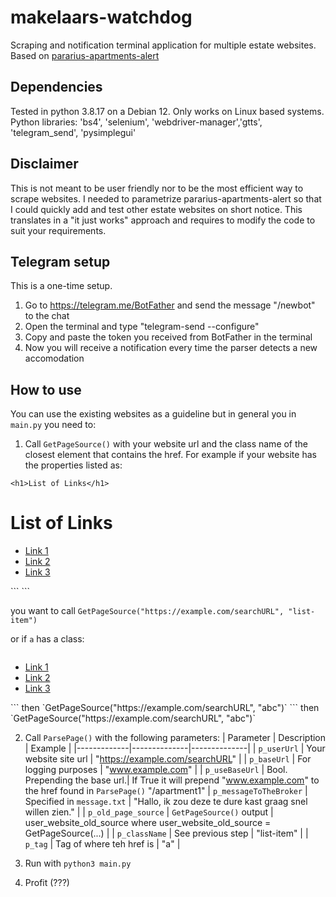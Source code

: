 # makelaars-watchdog
Scraping and notification terminal application for multiple estate websites.
Based on [pararius-apartments-alert](https://github.com/LLagu/pararius-apartments-alert)

## Dependencies
Tested in python 3.8.17 on a Debian 12.
Only works on Linux based systems.
Python libraries: 'bs4', 'selenium', 'webdriver-manager','gtts', 'telegram_send', 'pysimplegui'


## Disclaimer
This is not meant to be user friendly nor to be the most efficient way to scrape websites.
I needed to parametrize pararius-apartments-alert so that I could quickly add and test other estate
websites on short notice. This translates in a "it just works" approach and requires to modify the code to suit your requirements.

## Telegram setup
This is a one-time setup.
1. Go to https://telegram.me/BotFather and send the message "/newbot" to the chat
2. Open the terminal and type "telegram-send --configure"
3. Copy and paste the token you received from BotFather in the terminal
4. Now you will receive a notification every time the parser detects a new accomodation


## How to use

You can use the existing websites as a guideline but in general you in `main.py` you need to:
1. Call `GetPageSource()` with your website url and the class name of the closest element that contains the href.
For example if your website has the properties listed as:

```
<h1>List of Links</h1>
```
<h1>List of Links</h1>

<ul>
    <li class="list-item"><a href="https://example.com/apartment1">Link 1</a></li>
    <li class="list-item"><a href="https://example.com/apartment2">Link 2</a></li>
    <li class="list-item"><a href="https://example.com/apartment3">Link 3</a></li>
</ul>
```
</ul>
```

you want to call 
`GetPageSource("https://example.com/searchURL", "list-item")`

or if `a` has a class:
```
```
<ul>
    <li class="list-item"><a class = "abc" href="https://example.com/apartment1">Link 1</a></li>
    <li class="list-item"><a class = "abc" href="https://example.com/apartment2">Link 2</a></li>
    <li class="list-item"><a class = "abc" href="https://example.com/apartment3">Link 3</a></li>
</ul>
```
then `GetPageSource("https://example.com/searchURL", "abc")`
</ul>
```
then `GetPageSource("https://example.com/searchURL", "abc")`

2. Call `ParsePage()` with the following parameters:
    | Parameter   | Description  | Example      |
    |-------------|--------------|--------------|
    | `p_userUrl`               | Your website site url         | "https://example.com/searchURL"     |
    | `p_baseUrl`               | For logging purposes          | "www.example.com"      |
    | `p_useBaseUrl`            | Bool. Prepending the base url.| If True it will prepend "www.example.com" to the href found in `ParsePage()` "/apartment1"
    | `p_messageToTheBroker`    | Specified in `message.txt`    | "Hallo, ik zou deze te dure kast graag snel willen zien."     |
    | `p_old_page_source`       | `GetPageSource()` output      | user_website_old_source where user_website_old_source = GetPageSource(...)     |
    | `p_className`             | See previous step             | "list-item"       |
    | `p_tag`                   | Tag of where teh href is      | "a"     |
   

4. Run with `python3 main.py`

5. Profit (???)